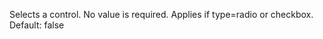 Selects a control. No value is required. Applies if
            type=radio or checkbox.
            Default: false